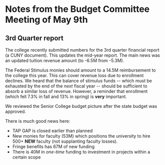 # Notes from the Budget Committee Meeting of May 9th


## 3rd Quarter report

The college recently submitted numbers for the 3rd quarter financial report (a CUNY document). This updates the mid-year report. The main news was an updated tuition revenue amount (to -6.5M from -5.3M).

The Federal Stimulus monies should amount to a 14.5M reimbursement to the college this year. This can cover revenue loss due to enrollment declines. We heard that the balance of stimulus funds -- which must be exhausted by the end of the *next* fiscal year -- should be sufficient to absorb a similar loss of revenue. However, a reminder that enrollment (which fell 7.3% in fall and 13% in spring) is **very** important.

We reviewed the Senior College budget picture after the  state budget was approved.

There is much good news here:

* TAP GAP is closed earlier than planned
* New monies for faculty (53M) which positions the university to hire 500+ **NEW** faculty (not supplanting faculty losses).
* Fringe benefits has 67M of new funding
* There is 40M in *one-time* funding to investment in projects within a certain scope
